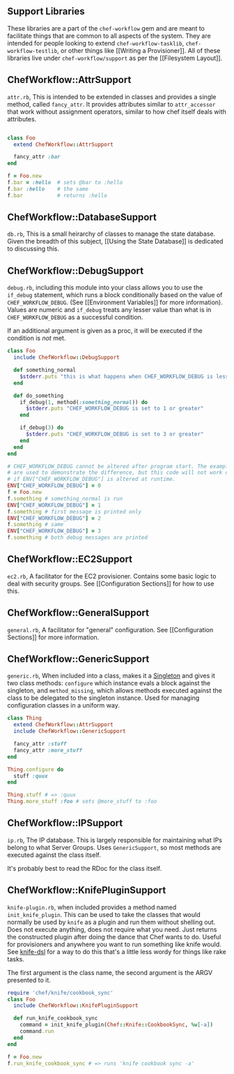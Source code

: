 Support Libraries
-----------------

These libraries are a part of the `chef-workflow` gem and are meant to
facilitate things that are common to all aspects of the system. They are
intended for people looking to extend `chef-workflow-tasklib`,
`chef-workflow-testlib`, or other things like [[Writing a Provisioner]]. All of
these libraries live under `chef-workflow/support` as per the [[Filesystem
Layout]].

ChefWorkflow::AttrSupport
-------------------------

`attr.rb`, This is intended to be extended in classes and provides a single method, called
`fancy_attr`. It provides attributes similar to `attr_accessor` that work
without assignment operators, similar to how chef itself deals with attributes.

```ruby

class Foo
  extend ChefWorkflow::AttrSupport

  fancy_attr :bar
end

f = Foo.new
f.bar = :hello  # sets @bar to :hello
f.bar :hello    # the same
f.bar           # returns :hello
```

ChefWorkflow::DatabaseSupport
-----------------------------

`db.rb`, This is a small heirarchy of classes to manage the state database. Given the
breadth of this subject, [[Using the State Database]] is dedicated to
discussing this.

ChefWorkflow::DebugSupport
--------------------------

`debug.rb`, including this module into your class allows you to use the `if_debug`
statement, which runs a block conditionally based on the value of
`CHEF_WORKFLOW_DEBUG`. (See [[Environment Variables]] for more information).
Values are numeric and `if_debug` treats any lesser value than what is in
`CHEF_WORKFLOW_DEBUG` as a successful condition.

If an additional argument is given as a proc, it will be executed if the
condition is *not* met.

```ruby
class Foo
  include ChefWorkflow::DebugSupport

  def something_normal
    $stderr.puts "this is what happens when CHEF_WORKFLOW_DEBUG is less than 1"
  end

  def do_something
    if_debug(1, method(:something_normal)) do
      $stderr.puts "CHEF_WORKFLOW_DEBUG is set to 1 or greater"
    end

    if_debug(3) do
      $stderr.puts "CHEF_WORKFLOW_DEBUG is set to 3 or greater"
    end
  end
end

# CHEF_WORKFLOW_DEBUG cannot be altered after program start. The examples here
# are used to demonstrate the difference, but this code will not work differently 
# if ENV["CHEF_WORKFLOW_DEBUG"] is altered at runtime.
ENV["CHEF_WORKFLOW_DEBUG"] = 0
f = Foo.new
f.something # something_normal is run
ENV["CHEF_WORKFLOW_DEBUG"] = 1
f.something # first message is printed only
ENV["CHEF_WORKFLOW_DEBUG"] = 2
f.something # same
ENV["CHEF_WORKFLOW_DEBUG"] = 3
f.something # both debug messages are printed
```

ChefWorkflow::EC2Support
------------------------

`ec2.rb`, A facilitator for the EC2 provisioner. Contains some basic logic to deal with
security groups. See [[Configuration Sections]] for how to use this. 

ChefWorkflow::GeneralSupport
----------------------------

`general.rb`, A facilitator for "general" configuration. See [[Configuration
Sections]] for more information.

ChefWorkflow::GenericSupport
----------------------------

`generic.rb`, When included into a class, makes it a
[Singleton](http://www.ruby-doc.org/stdlib-1.9.3/libdoc/singleton/rdoc/Singleton.html)
and gives it two class methods: `configure` which instance evals a block
against the singleton, and `method_missing`, which allows methods executed
against the class to be delegated to the singleton instance. Used for managing
configuration classes in a uniform way.

```ruby
class Thing
  extend ChefWorkflow::AttrSupport
  include ChefWorkflow::GenericSupport

  fancy_attr :stuff
  fancy_attr :more_stuff
end

Thing.configure do
  stuff :quux
end

Thing.stuff # => :quux
Thing.more_stuff :foo # sets @more_stuff to :foo
```

ChefWorkflow::IPSupport
-----------------------

`ip.rb`, The IP database. This is largely responsible for maintaining what IPs
belong to what Server Groups. Uses `GenericSupport`, so most methods are
executed against the class itself.

It's probably best to read the RDoc for the class itself.

ChefWorkflow::KnifePluginSupport
--------------------------------

`knife-plugin.rb`, when included provides a method named `init_knife_plugin`.
This can be used to take the classes that would normally be used by `knife` as
a plugin and run them without shelling out. Does not execute anything, does not
require what you need. Just returns the constructed plugin after doing the
dance that Chef wants to do. Useful for provisioners and anywhere you want to
run something like knife would. See
[knife-dsl](http://github.com/chef-workflow/knife-dsl) for a way to do this
that's a little less wordy for things like rake tasks.

The first argument is the class name, the second argument is the ARGV presented
to it.

```ruby
require 'chef/knife/cookbook_sync'
class Foo
  include ChefWorkflow::KnifePluginSupport

  def run_knife_cookbook_sync
    command = init_knife_plugin(Chef::Knife::CookbookSync, %w[-a])
    command.run
  end
end

f = Foo.new
f.run_knife_cookbook_sync # => runs 'knife cookbook sync -a'
```
